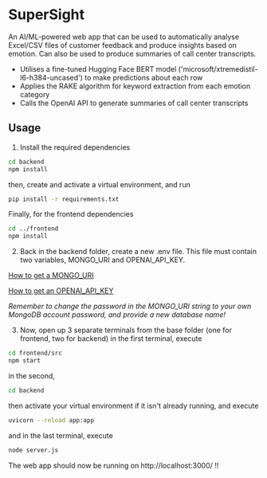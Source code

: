 # SuperSight
An AI/ML-powered web app that can be used to automatically analyse Excel/CSV files of customer feedback and produce insights based on emotion.
Can also be used to produce summaries of call center transcripts.

- Utilises a fine-tuned Hugging Face BERT model ('microsoft/xtremedistil-l6-h384-uncased') to make predictions about each row 
- Applies the RAKE algorithm for keyword extraction from each emotion category
- Calls the OpenAI API to generate summaries of call center transcripts

## Usage
1. Install the required dependencies
```bash
cd backend
npm install 
```

then, create and activate a virtual environment, and run
```bash
pip install -r requirements.txt
```

Finally, for the frontend dependencies
```bash
cd ../frontend
npm install
```

2. Back in the backend folder, create a new .env file. This file must contain two variables, MONGO_URI and OPENAI_API_KEY. 

[How to get a MONGO_URI](https://www.mongodb.com/docs/guides/atlas/connection-string/)

[How to get an OPENAI_API_KEY](https://www.educative.io/answers/how-to-get-api-key-of-gpt-3)

*Remember to change the password in the MONGO_URI string to your own MongoDB account password, and provide a new database name!*

3. Now, open up 3 separate terminals from the base folder (one for frontend, two for backend)
in the first terminal, execute
```bash
cd frontend/src
npm start
```
in the second,
```bash
cd backend
```
then activate your virtual environment if it isn't already running, and execute
```bash
uvicorn --reload app:app
```
and in the last terminal, execute 
```bash
node server.js
```

The web app should now be running on http://localhost:3000/ !!
